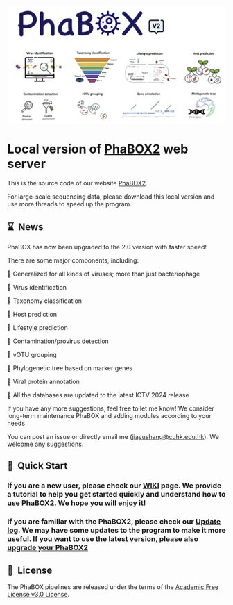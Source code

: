 <img src='imgs/logo.jpg'>

# Local version of [PhaBOX2](https://phage.ee.cityu.edu.hk) web server



This is the source code of our website [PhaBOX2](https://phage.ee.cityu.edu.hk). 

For large-scale sequencing data, please download this local version and use more threads to speed up the program.

<a name="news"></a>
## ⌛️&nbsp; News

PhaBOX has now been upgraded to the 2.0 version with faster speed!

There are some major components, including:

  🎉 Generalized for all kinds of viruses; more than just bacteriophage

  🎉 Virus identification

  🎉 Taxonomy classification

  🎉 Host prediction

  🎉 Lifestyle prediction

  🎉 Contamination/provirus detection

  🎉 vOTU grouping

  🎉 Phylogenetic tree based on marker genes

  🎉 Viral protein annotation

  🎉 All the databases are updated to the latest ICTV 2024 release

If you have any more suggestions, feel free to let me know! We consider long-term maintenance PhaBOX and adding modules according to your needs


You can post an issue or directly email me (jiayushang@cuhk.edu.hk). We welcome any suggestions.

<a name="quick"></a>
## 🚀&nbsp; Quick Start

### If you are a new user, please check our [WIKI](https://github.com/KennthShang/PhaBOX/wiki) page. We provide a tutorial to help you get started quickly and understand how to use PhaBOX2. We hope you will enjoy it!

### If you are familiar with the PhaBOX2, please check our [Update log](https://github.com/KennthShang/PhaBOX/wiki/Update-logs). We may have some updates to the program to make it more useful. If you want to use the latest version, please also [upgrade your PhaBOX2](https://github.com/KennthShang/PhaBOX/wiki#upgrading-phabox)


<a name="license"></a>

## 📘&nbsp; License
The PhaBOX pipelines are released under the terms of the [Academic Free License v3.0 License](https://choosealicense.com/licenses/afl-3.0/).
